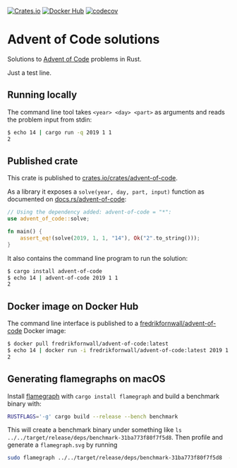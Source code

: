 [![Crates.io](https://img.shields.io/crates/v/advent-of-code.svg)](https://crates.io/crates/advent-of-code)
[![Docker Hub](https://img.shields.io/docker/v/fredrikfornwall/advent-of-code.svg?label=docker)](https://hub.docker.com/r/fredrikfornwall/advent-of-code)
[![codecov](https://codecov.io/gh/fornwall/advent-of-code/branch/master/graph/badge.svg?token=BDNM8eS7I1)](https://codecov.io/gh/fornwall/advent-of-code)

# Advent of Code solutions
Solutions to [Advent of Code](https://adventofcode.com/) problems in Rust.

Just a test line.

## Running locally
The command line tool takes `<year> <day> <part>` as arguments and reads the problem input from stdin:

```sh
$ echo 14 | cargo run -q 2019 1 1
2
```

## Published crate
This crate is published to [crates.io/crates/advent-of-code](https://crates.io/crates/advent-of-code).

As a library it exposes a `solve(year, day, part, input)` function as documented on [docs.rs/advent-of-code](https://docs.rs/advent-of-code/):

```rust
// Using the dependency added: advent-of-code = "*":
use advent_of_code::solve;

fn main() {
    assert_eq!(solve(2019, 1, 1, "14"), Ok("2".to_string()));
}
```

It also contains the command line program to run the solution:

```sh
$ cargo install advent-of-code
$ echo 14 | advent-of-code 2019 1 1
2
````

## Docker image on Docker Hub
The command line interface is published to a [fredrikfornwall/advent-of-code](https://hub.docker.com/r/fredrikfornwall/advent-of-code) Docker image:

```sh
$ docker pull fredrikfornwall/advent-of-code:latest
$ echo 14 | docker run -i fredrikfornwall/advent-of-code:latest 2019 1 1
2
```

## Generating flamegraphs on macOS
Install [flamegraph](https://github.com/flamegraph-rs/flamegraph) with `cargo install flamegraph` and build a benchmark binary with:

```sh
RUSTFLAGS='-g' cargo build --release --bench benchmark
```

This will create a benchmark binary under something like `ls ../../target/release/deps/benchmark-31ba773f80f7f5d8`. Then profile and generate a `flamegraph.svg` by running

```sh
sudo flamegraph ../../target/release/deps/benchmark-31ba773f80f7f5d8  --bench 2020_07_1
```
